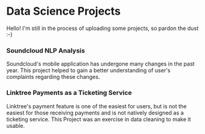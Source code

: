 # Data Science Projects
Hello! I'm still in the process of uploading some projects, so pardon the dust :-) 
### Soundcloud NLP Analysis
Soundcloud's mobile application has undergone many changes in the past year. This project helped to gain a better understanding of user's complaints regarding these changes.
### Linktree Payments as a Ticketing Service
Linktree's payment feature is one of the easiest for users, but is not the easiest for those receiving payments and is not natively designed as a ticketing service. This Project was an exercise in data cleaning to make it usable.
